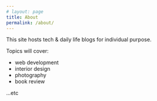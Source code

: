 ```yaml
---
# layout: page
title: About
permalink: /about/
---
```


This site hosts tech & daily life blogs for individual purpose.

Topics will cover:

- web development
- interior design
- photography
- book review

...etc